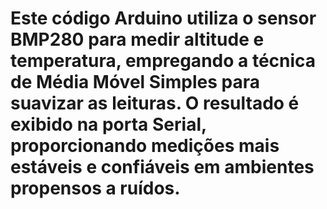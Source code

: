 # Este código Arduino utiliza o sensor BMP280 para medir altitude e temperatura, empregando a técnica de Média Móvel Simples para suavizar as leituras. O resultado é exibido na porta Serial, proporcionando medições mais estáveis e confiáveis em ambientes propensos a ruídos.
